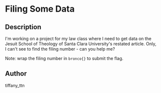 # Filing Some Data

## Description
I'm working on a project for my law class where I need to get data on the Jesuit School of Theology of Santa Clara University's restated article. Only, I can't see to find the filing number - can you help me?

Note: wrap the filing number in `bronco{}` to submit the flag.

## Author
tiffany_ttn
